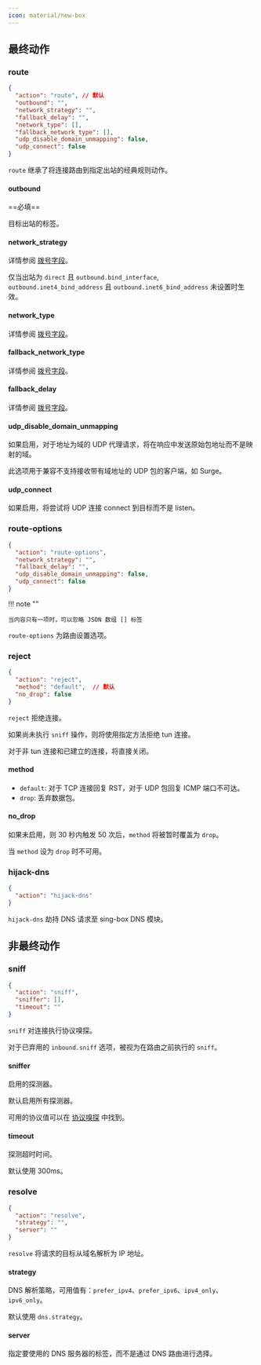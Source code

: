 ```yaml
---
icon: material/new-box
---
```


## 最终动作

### route

```json
{
  "action": "route", // 默认
  "outbound": "",
  "network_strategy": "",
  "fallback_delay": "",
  "network_type": [],
  "fallback_network_type": [],
  "udp_disable_domain_unmapping": false,
  "udp_connect": false
}
```

`route` 继承了将连接路由到指定出站的经典规则动作。

#### outbound

==必填==

目标出站的标签。

#### network_strategy

详情参阅 [拨号字段](/configuration/shared/dial/#network_strategy)。

仅当出站为 `direct` 且 `outbound.bind_interface`, `outbound.inet4_bind_address`
且 `outbound.inet6_bind_address` 未设置时生效。

#### network_type

详情参阅 [拨号字段](/configuration/shared/dial/#network_type)。

#### fallback_network_type

详情参阅 [拨号字段](/configuration/shared/dial/#fallback_network_type)。

#### fallback_delay

详情参阅 [拨号字段](/configuration/shared/dial/#fallback_delay)。

#### udp_disable_domain_unmapping

如果启用，对于地址为域的 UDP 代理请求，将在响应中发送原始包地址而不是映射的域。

此选项用于兼容不支持接收带有域地址的 UDP 包的客户端，如 Surge。

#### udp_connect

如果启用，将尝试将 UDP 连接 connect 到目标而不是 listen。

### route-options

```json
{
  "action": "route-options",
  "network_strategy": "",
  "fallback_delay": "",
  "udp_disable_domain_unmapping": false,
  "udp_connect": false
}
```

!!! note ""

    当内容只有一项时，可以忽略 JSON 数组 [] 标签

`route-options` 为路由设置选项。

### reject

```json
{
  "action": "reject",
  "method": "default",  // 默认
  "no_drop": false
}
```

`reject` 拒绝连接。

如果尚未执行 `sniff` 操作，则将使用指定方法拒绝 tun 连接。

对于非 tun 连接和已建立的连接，将直接关闭。

#### method

- `default`: 对于 TCP 连接回复 RST，对于 UDP 包回复 ICMP 端口不可达。
- `drop`: 丢弃数据包。

#### no_drop

如果未启用，则 30 秒内触发 50 次后，`method` 将被暂时覆盖为 `drop`。

当 `method` 设为 `drop` 时不可用。

### hijack-dns

```json
{
  "action": "hijack-dns"
}
```

`hijack-dns` 劫持 DNS 请求至 sing-box DNS 模块。

## 非最终动作

### sniff

```json
{
  "action": "sniff",
  "sniffer": [],
  "timeout": ""
}
```

`sniff` 对连接执行协议嗅探。

对于已弃用的 `inbound.sniff` 选项，被视为在路由之前执行的 `sniff`。

#### sniffer

启用的探测器。

默认启用所有探测器。

可用的协议值可以在 [协议嗅探](../sniff/) 中找到。

#### timeout

探测超时时间。

默认使用 300ms。

### resolve

```json
{
  "action": "resolve",
  "strategy": "",
  "server": ""
}
```

`resolve` 将请求的目标从域名解析为 IP 地址。

#### strategy

DNS 解析策略，可用值有：`prefer_ipv4`、`prefer_ipv6`、`ipv4_only`、`ipv6_only`。

默认使用 `dns.strategy`。

#### server

指定要使用的 DNS 服务器的标签，而不是通过 DNS 路由进行选择。
